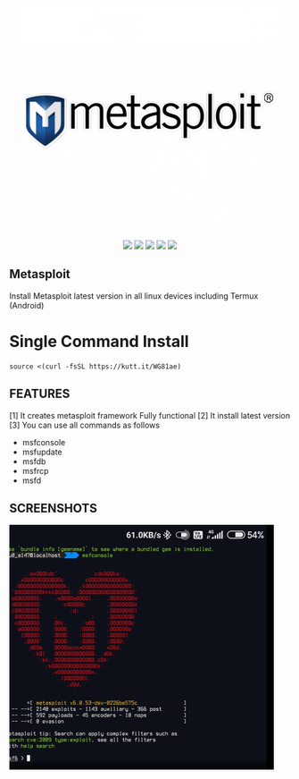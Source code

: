 <p align="center">

  <img src="https://raw.githubusercontent.com/T-Dynamos/Metasploit/main/368-3682149_this-metasploit-logo.png">
</p>

<p align="center">
  <img src="https://img.shields.io/badge/Maintained%3F-Yes-green?style=for-the-badge">
  <img src="https://img.shields.io/github/license/T-Dynamos/Metasploit?style=for-the-badge">
  <img src="https://img.shields.io/github/issues/T-Dynamos/Metasploit?color=violet&style=for-the-badge">
  <img src="https://img.shields.io/github/forks/T-Dynamos/Metasploit?color=teal&style=for-the-badge">
  <img src="https://img.shields.io/github/stars/T-Dynamos/Metasploit?style=for-the-badge">
</p>

## Metasploit
Install Metasploit latest version in all linux devices including Termux (Android)
# Single Command Install
```
source <(curl -fsSL https://kutt.it/WG81ae) 

```
## FEATURES
<p align="left">
[1] It creates metasploit framework Fully functional
[2] It install latest version 
[3] You can use all commands as follows 
</p>

+ msfconsole
+ msfupdate
+ msfdb
+ msfrcp
+ msfd

## SCREENSHOTS
![logo](https://github.com/T-Dynamos/Metasploit/raw/main/IMG_20210710_103716.jpg)

